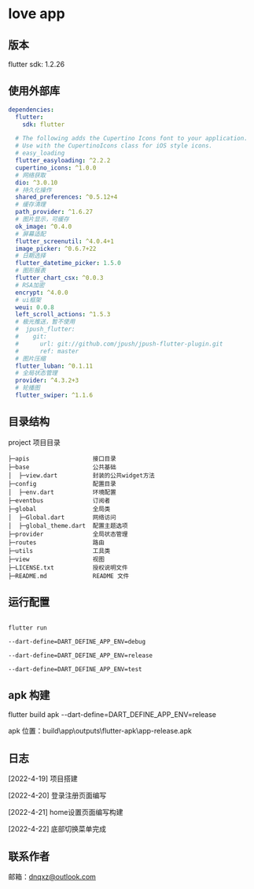 # love app

## 版本

flutter sdk: 1.2.26

## 使用外部库

```yaml
dependencies:
  flutter:
    sdk: flutter

  # The following adds the Cupertino Icons font to your application.
  # Use with the CupertinoIcons class for iOS style icons.
  # easy_loading
  flutter_easyloading: ^2.2.2
  cupertino_icons: ^1.0.0
  # 网络获取
  dio: ^3.0.10
  # 持久化操作
  shared_preferences: ^0.5.12+4
  # 缓存清理
  path_provider: ^1.6.27
  # 图片显示，可缓存
  ok_image: ^0.4.0
  # 屏幕适配
  flutter_screenutil: ^4.0.4+1
  image_picker: ^0.6.7+22
  # 日期选择
  flutter_datetime_picker: 1.5.0
  # 图形报表
  flutter_chart_csx: ^0.0.3
  # RSA加密
  encrypt: ^4.0.0
  # ui框架
  weui: 0.0.8
  left_scroll_actions: ^1.5.3
  # 极光推送，暂不使用
  #  jpush_flutter:
  #    git:
  #      url: git://github.com/jpush/jpush-flutter-plugin.git
  #      ref: master
  # 图片压缩
  flutter_luban: ^0.1.11
  # 全局状态管理
  provider: ^4.3.2+3
  # 轮播图
  flutter_swiper: ^1.1.6
```

## 目录结构

project 项目目录

```
├─apis                  接口目录
├─base                  公共基础
│  ├─view.dart          封装的公共widget方法
├─config                配置目录
│  ├─env.dart           环境配置
├─eventbus              订阅者
├─global                全局类
│  ├─Global.dart        网络访问
│  ├─global_theme.dart  配置主题选项
├─provider              全局状态管理
├─routes                路由
├─utils                 工具类
├─view                  视图
├─LICENSE.txt           授权说明文件
├─README.md             README 文件
```

## 运行配置

```shell

flutter run

--dart-define=DART_DEFINE_APP_ENV=debug

--dart-define=DART_DEFINE_APP_ENV=release

--dart-define=DART_DEFINE_APP_ENV=test
```

## apk 构建

flutter build apk --dart-define=DART_DEFINE_APP_ENV=release

apk 位置：build\app\outputs\flutter-apk\app-release.apk

## 日志

[2022-4-19] 项目搭建

[2022-4-20] 登录注册页面编写

[2022-4-21] home设置页面编写构建

[2022-4-22] 底部切换菜单完成


## 联系作者

邮箱：dnqxz@outlook.com
